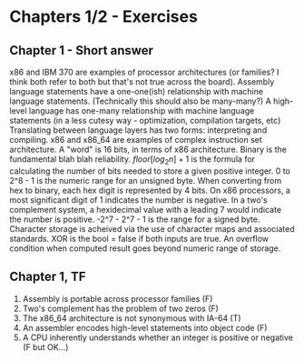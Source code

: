 # Chapters 1/2 - Exercises

## Chapter 1 - Short answer

x86 and IBM 370 are examples of processor architectures (or families? I think both refer to both but that's not true across the board).
Assembly language statements have a one-one(ish) relationship with machine language statements. (Technically this should also be many-many?)
A high-level language has one-many relationship with machine language statements (in a less cutesy way - optimization, compilation targets, etc)
Translating between language layers has two forms: interpreting and compiling.
x86 and x86_64 are examples of complex instruction set architecture.
A "word" is 16 bits, in terms of x86 architecture.
Binary is the fundamental blah blah reliability.
$floor[log_2 n] + 1$ is the formula for calculating the number of bits needed to store a given positive integer.
0 to 2^8 - 1 is the numeric range for an unsigned byte.
When converting from hex to binary, each hex digit is represented by 4 bits.
On x86 processors, a most significant digit of 1 indicates the number is negative.
In a two's complement system, a hexidecimal value with a leading 7 would indicate the number is positive.
-2^7 - 2^7 - 1 is the range for a signed byte.
Character storage is acheived via the use of character maps and associated standards.
XOR is the bool = false if both inputs are true.
An overflow condition when computed result goes beyond numeric range of storage.

## Chapter 1, TF
1) Assembly is portable across processor families (F)
2) Two's complement has the problem of two zeros (F)
3) The x86_64 architecture is not synonymous with IA-64 (T)
4) An assembler encodes high-level statements into object code (F)
5) A CPU inherently understands whether an integer is positive or negative (F but OK...)

